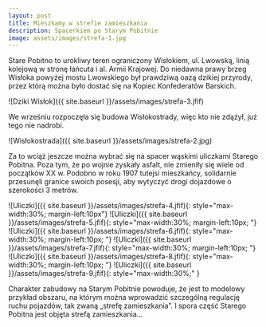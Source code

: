 ```yaml
---
layout: post
title: Mieszkamy w strefie zamieszkania
description: Spacerkiem po Starym Pobitnie
image: assets/images/strefa-1.jpg
---
```


Stare Pobitno to urokliwy teren ograniczony Wisłokiem, ul. Lwowską, linią kolejową w stronę łańcuta i al. Armii Krajowej. Do niedawna prawy brzeg Wisłoka powyżej mostu Lwowskiego był prawdziwą oazą dzikiej przyrody, przez którą można było dostać się na Kopiec Konfederatów Barskich.


![Dziki Wisłok]({{ site.baseurl }}/assets/images/strefa-3.jfif)


We wrześniu rozpoczęła się budowa Wisłokostrady, więc kto nie zdążył, już tego nie nadrobi.

![Wisłokostrada]({{ site.baseurl }}/assets/images/strefa-2.jpg)

Za to wciąż jeszcze można wybrać się na spacer wąskimi uliczkami Starego Pobitna. Poza tym, że po wojnie zyskały asfalt, nie zmieniły się wiele od początków XX w. Podobno w roku 1907 tutejsi mieszkańcy, solidarnie przesunęli granice swoich posesji, aby wytyczyć drogi dojazdowe o szerokości 3 metrów.

![Uliczki]({{ site.baseurl }}/assets/images/strefa-4.jfif){: style="max-width:30%; margin-left:10px"}
![Uliczki]({{ site.baseurl }}/assets/images/strefa-5.jfif){: style="max-width:30%; margin-left:10px; "}
![Uliczki]({{ site.baseurl }}/assets/images/strefa-6.jfif){: style="max-width:30%; margin-left:10px; "}
![Uliczki]({{ site.baseurl }}/assets/images/strefa-7.jfif){: style="max-width:30%; margin-left:10px; "}
![Uliczki]({{ site.baseurl }}/assets/images/strefa-8.jfif){: style="max-width:30%; margin-left:10px; "}
![Uliczki]({{ site.baseurl }}/assets/images/strefa-9.jfif){: style="max-width:30%;" }

Charakter zabudowy na Starym Pobitnie powoduje, że jest to modelowy przykład obszaru, na którym można wprowadzić szczególną regulację ruchu pojazdów, tak zwaną „strefę zamieszkania”. I spora część Starego Pobitna jest objęta strefą zamieszkania...




